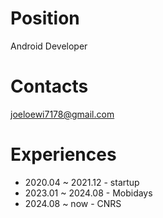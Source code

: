 # Position
Android Developer

# Contacts
joeloewi7178@gmail.com

# Experiences
- 2020.04 ~ 2021.12 - startup
- 2023.01 ~ 2024.08 - Mobidays
- 2024.08 ~ now     - CNRS
